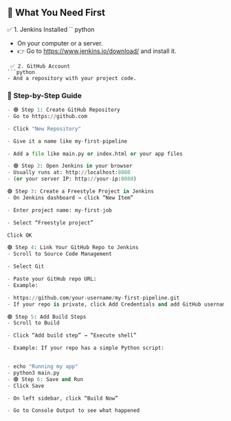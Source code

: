 

## 🧱 What You Need First
 ✅ 1. Jenkins Installed
 ``  python
- On your computer or a server.
- 👉 Go to https://www.jenkins.io/download/ and install it.

```
 ✅ 2. GitHub Account
```python
- And a repository with your project code.
```

### 🔧 Step-by-Step Guide

```python
- 🟢 Step 1: Create GitHub Repository
- Go to https://github.com

- Click "New Repository"

- Give it a name like my-first-pipeline

- Add a file like main.py or index.html or your app files

- 🟢 Step 2: Open Jenkins in your browser
- Usually runs at: http://localhost:8080
- (or your server IP: http://your-ip:8080)

🟢 Step 3: Create a Freestyle Project in Jenkins
- On Jenkins dashboard → click “New Item”

- Enter project name: my-first-job

- Select “Freestyle project”

Click OK

🟢 Step 4: Link Your GitHub Repo to Jenkins
- Scroll to Source Code Management

- Select Git

- Paste your GitHub repo URL:
- Example:

- https://github.com/your-username/my-first-pipeline.git
- If your repo is private, click Add Credentials and add GitHub username + token

🟢 Step 5: Add Build Steps
- Scroll to Build

- Click “Add build step” → “Execute shell”

- Example: If your repo has a simple Python script:


- echo "Running my app"
- python3 main.py
- 🟢 Step 6: Save and Run
- Click Save

- On left sidebar, click “Build Now”

- Go to Console Output to see what happened
```
